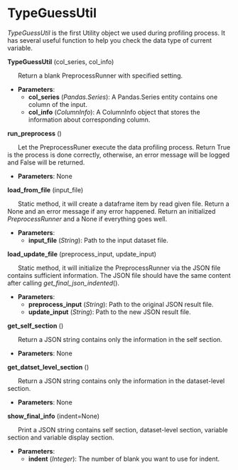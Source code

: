 TypeGuessUtil
=============

*TypeGuessUtil* is the first Utility object we used during profiling process. It has several useful function to help you check the data type of current variable.

**TypeGuessUtil** (col_series, col_info)

&nbsp;&nbsp;&nbsp;&nbsp;&nbsp;&nbsp;Return a blank PreprocessRunner with specified setting.

* **Parameters**:
    * **col_series** (*Pandas.Series*):    A Pandas.Series entity contains one column of the input.
    * **col_info** (*ColumnInfo*):  A ColumnInfo object that stores the information about corresponding column.

**run_preprocess** ()

&nbsp;&nbsp;&nbsp;&nbsp;&nbsp;&nbsp;Let the PreprocessRuner execute the data profiling process. Return True is the process is done correctly, otherwise, an error message will be logged and False will be returned.

* **Parameters**: None

**load_from_file** (input_file)

&nbsp;&nbsp;&nbsp;&nbsp;&nbsp;&nbsp;Static method, it will create a dataframe item by read given file. Return a None and an error message if any error happened. Return an initialized *PreprocessRunner* and a None if everything goes well.

* **Parameters**:
    * **input_file** (*String*):    Path to the input dataset file.

**load_update_file** (preprocess_input, update_input)
    
&nbsp;&nbsp;&nbsp;&nbsp;&nbsp;&nbsp;Static method, it will initialize the PreprocessRunner via the JSON file contains sufficient information. The JSON file should have the same content after calling *get_final_json_indented*().

* **Parameters**:
    * **preprocess_input** (*String*):    Path to the original JSON result file.
    * **update_input** (*String*):  Path to the new JSON result file.

**get_self_section** ()

&nbsp;&nbsp;&nbsp;&nbsp;&nbsp;&nbsp;Return a JSON string contains only the information in the self section.

* **Parameters**: None

**get_datset_level_section** ()

&nbsp;&nbsp;&nbsp;&nbsp;&nbsp;&nbsp;Return a JSON string contains only the information in the dataset-level section.

* **Parameters**: None

**show_final_info** (indent=None)

&nbsp;&nbsp;&nbsp;&nbsp;&nbsp;&nbsp;Print a JSON string contains self section, dataset-level section, variable section and variable display section.

* **Parameters**:
    * **indent** (*Integer*):    The number of blank you want to use for indent.
